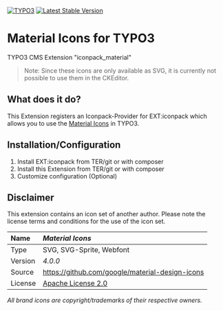 [![TYPO3](https://img.shields.io/badge/TYPO3-iconpack-%23f49700?style=for-the-badge)](https://extensions.typo3.org/extension/iconpack/)
[![Latest Stable Version](https://img.shields.io/packagist/v/quellenform/t3x-iconpack-material?style=for-the-badge)](https://packagist.org/packages/quellenform/t3x-iconpack-material)

# Material Icons for TYPO3

TYPO3 CMS Extension "iconpack_material"

> Note: Since these icons are only available as SVG, it is currently not possible to use them in the CKEditor.

## What does it do?

This Extension registers an Iconpack-Provider for EXT:iconpack which allows you to use the [Material Icons](https://github.com/google/material-design-icons) in TYPO3.


## Installation/Configuration

1. Install EXT:iconpack from TER/git or with composer
2. Install this Extension from TER/git or with composer
3. Customize configuration (Optional)


## Disclaimer

This extension contains an icon set of another author. Please note the license terms and conditions for the use of the icon set.

| Name    | *Material Icons*                                                  |
| :------ | :---------------------------------------------------------------- |
| Type    | SVG, SVG-Sprite, Webfont                                          |
| Version | *4.0.0*                                                           |
| Source  | https://github.com/google/material-design-icons                   |
| License | [Apache License 2.0](https://www.apache.org/licenses/LICENSE-2.0) |

*All brand icons are copyright/trademarks of their respective owners.*
